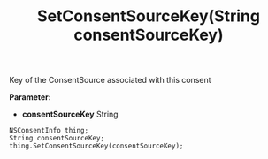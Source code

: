 ﻿---
uid: crmscript_ref_NSConsentInfo_SetConsentSourceKey
title: SetConsentSourceKey(String consentSourceKey)
intellisense: NSConsentInfo.SetConsentSourceKey
keywords: NSConsentInfo, GetConsentSourceKey
so.topic: reference
---

Key of the ConsentSource associated with this consent

**Parameter:** 
 - **consentSourceKey** String

```crmscript
NSConsentInfo thing;
String consentSourceKey;
thing.SetConsentSourceKey(consentSourceKey);
```

